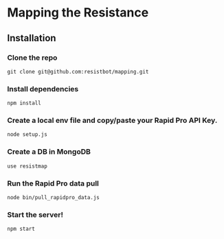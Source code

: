 # Mapping the Resistance 

## Installation 

### Clone the repo

```
git clone git@github.com:resistbot/mapping.git
```

### Install dependencies 

```
npm install 
```

### Create a local env file and copy/paste your Rapid Pro API Key. 
```
node setup.js
```

### Create a DB in MongoDB
```
use resistmap
```

### Run the Rapid Pro data pull 
```
node bin/pull_rapidpro_data.js
```

### Start the server!
```
npm start
```
